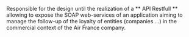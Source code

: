 Responsible for the design until the realization of a ** API Restfull ** allowing to expose the SOAP web-services of an application aiming to manage the follow-up of the loyalty of entities (companies ...) in the commercial context of the Air France company.